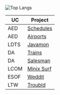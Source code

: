 
![Top Langs](https://github-readme-stats.vercel.app/api/top-langs/?username=Ruben38Esteves&theme=tokyonightexclude_repo=Project-LCOM-MinixSurfers)

| UC   | Project   |
|------|-----------|
|AED   |[Schedules](https://github.com/Ruben38Esteves/ProjetoAEDSchedule)  |
|AED   |[Airports](https://github.com/Ruben38Esteves/ProjetoAED-TransportesAereos)   |
|LDTS  |[Javamon](https://github.com/Ruben38Esteves/Project-LDTS-Pokemon)    |
|DA    |[Trains](https://github.com/Ruben38Esteves/Project-DA-Trains)     |
|DA    |[Salesman](https://github.com/Ruben38Esteves/Project-DA-TSP)   |
|LCOM  |[Minix Surf](https://github.com/Ruben38Esteves/Project-LCOM-MinixSurfers) |
|ESOF  |[Weddit](https://github.com/Ruben38Esteves/Project-ESOF-Weddit)     |
|LTW   |[Troubld](https://github.com/Ruben38Esteves/Project-LTW-Troubld)    |
